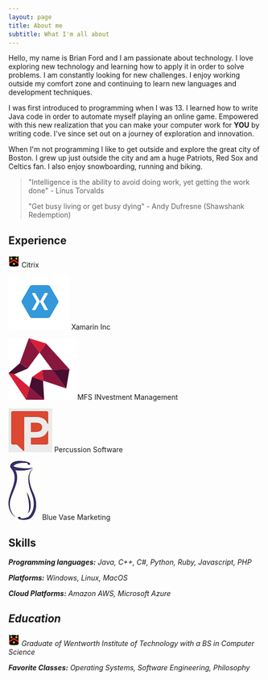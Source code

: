 ```yaml
---
layout: page
title: About me
subtitle: What I'm all about
---
```


Hello, my name is Brian Ford and I am passionate about technology. I love exploring new technology and learning how to apply it in order to solve problems. I am constantly looking for new challenges. I enjoy working outside my comfort zone and continuing to learn new languages and development techniques.

I was first introduced to programming when I was 13. I learned how to write Java code in order to automate myself playing an online game. Empowered with this new realization that you can make your computer work for **YOU** by writing code. I've since set out on a journey of exploration and innovation.
 
When I'm not programming I like to get outside and explore the great city of Boston. I grew up just outside the city and am a huge Patriots, Red Sox and Celtics fan. I also enjoy snowboarding, running and biking.


>"Intelligence is the ability to avoid doing work, yet getting the work done"
>\- Linus Torvalds
>
>"Get busy living or get busy dying"
>\- Andy Dufresne (Shawshank Redemption)

## Experience

![Citrix Logo](img/wit.png) Citrix

![Xamarin Logo](img/xamarin.png) Xamarin Inc

![MFS Logo](img/mfs.png) MFS INvestment Management

![Percussion Logo](img/percussion.jpg) Percussion Software

![Bluevase Logo](img/bluevase.jpg) Blue Vase Marketing

## Skills
<i class="fa fa-code" /> **Programming languages:** Java, C++, C#, Python, Ruby, Javascript, PHP

<i class="fa fa-cubes" /> **Platforms:** Windows, Linux, MacOS

<i class="fa fa-cloud" /> **Cloud Platforms:** Amazon AWS, Microsoft Azure



## Education

![Wentworth Institute of Technology](img/wit.png) Graduate of Wentworth Institute of Technology with a BS in Computer Science

<i class="fa fa-pencil" /> **Favorite Classes:** Operating Systems, Software Engineering, Philosophy 